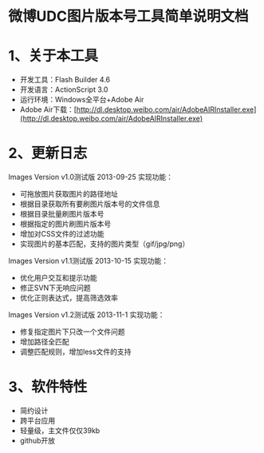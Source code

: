 微博UDC图片版本号工具简单说明文档
====================
	
1、关于本工具
===================================
* 开发工具：Flash Builder 4.6
* 开发语言：ActionScript 3.0
* 运行环境：Windows全平台+Adobe Air
* Adobe Air下载：[http://dl.desktop.weibo.com/air/AdobeAIRInstaller.exe](http://dl.desktop.weibo.com/air/AdobeAIRInstaller.exe)


2、更新日志
===================================
Images Version v1.0测试版 2013-09-25
实现功能：
* 可拖放图片获取图片的路径地址
* 根据目录获取所有要刷图片版本号的文件信息
* 根据目录批量刷图片版本号
* 根据指定的图片刷图片版本号
* 增加对CSS文件的过滤功能
* 实现图片的基本匹配，支持的图片类型（gif/jpg/png）
        
Images Version v1.1测试版 2013-10-15
实现功能：
* 优化用户交互和提示功能
* 修正SVN下无响应问题
* 优化正则表达式，提高筛选效率

Images Version v1.2测试版 2013-11-1
实现功能：
* 修复指定图片下只改一个文件问题
* 增加路径全匹配
* 调整匹配规则，增加less文件的支持

3、软件特性
===================================
* 简约设计 
* 跨平台应用
* 轻量级，主文件仅仅39kb
* github开放
